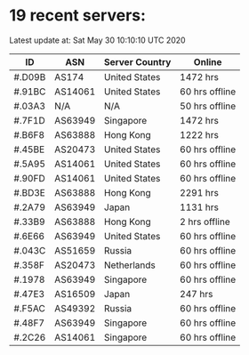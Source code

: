 # 19 recent servers:

Latest update at: Sat May 30 10:10:10 UTC 2020

| ID | ASN | Server Country | Online |
| -- | --- | -------------- | ------ |
| #.D09B | AS174 | United States | 1472 hrs |
| #.91BC | AS14061 | United States | 60 hrs offline |
| #.03A3 | N/A | N/A | 50 hrs offline |
| #.7F1D | AS63949 | Singapore | 1472 hrs |
| #.B6F8 | AS63888 | Hong Kong | 1222 hrs |
| #.45BE | AS20473 | United States | 60 hrs offline |
| #.5A95 | AS14061 | United States | 60 hrs offline |
| #.90FD | AS14061 | United States | 60 hrs offline |
| #.BD3E | AS63888 | Hong Kong | 2291 hrs |
| #.2A79 | AS63949 | Japan | 1131 hrs |
| #.33B9 | AS63888 | Hong Kong | 2 hrs offline |
| #.6E66 | AS63949 | United States | 60 hrs offline |
| #.043C | AS51659 | Russia | 60 hrs offline |
| #.358F | AS20473 | Netherlands | 60 hrs offline |
| #.1978 | AS63949 | Singapore | 60 hrs offline |
| #.47E3 | AS16509 | Japan | 247 hrs |
| #.F5AC | AS49392 | Russia | 60 hrs offline |
| #.48F7 | AS63949 | Singapore | 60 hrs offline |
| #.2C26 | AS14061 | Singapore | 60 hrs offline |

